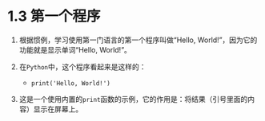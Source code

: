 # 1.3 第一个程序


1. 根据惯例，学习使用第一门语言的第一个程序叫做“Hello, World!”，因为它的功能就是显示单词“Hello, World!”。

2. 在`Python`中，这个程序看起来是这样的：
   + `print('Hello, World!')`

3. 这是一个使用内置的`print`函数的示例，它的作用是：将结果（引号里面的内容）显示在屏幕上。